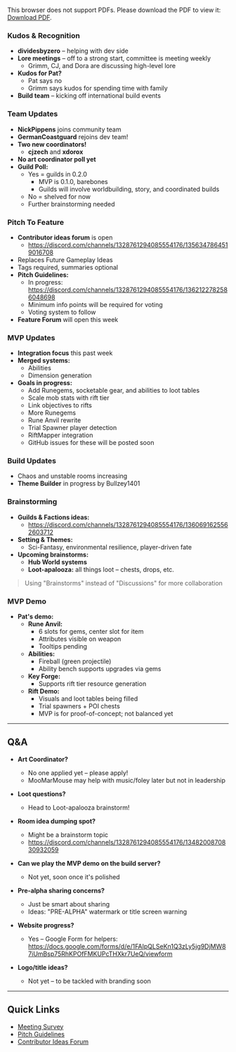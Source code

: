 <object data="../other-files/meeting-notes/Wanderers Weekly Update April 20.pdf" type="application/pdf" width="700px" height="700px">
    <embed src="../other-files/meeting-notes/Wanderers Weekly Update April 20.pdf">
        <p>This browser does not support PDFs. Please download the PDF to view it: <a href="../other-files/meeting-notes/Wanderers Weekly Update April 20.pdf">Download PDF</a>.</p>
    </embed>
</object>

### Kudos & Recognition

- **dividesbyzero** – helping with dev side  
- **Lore meetings** – off to a strong start, committee is meeting weekly  
  - Grimm, CJ, and Dora are discussing high-level lore  
- **Kudos for Pat?**  
  - Pat says no  
  - Grimm says kudos for spending time with family  
- **Build team** – kicking off international build events

### Team Updates

- **NickPippens** joins community team  
- **GermanCoastguard** rejoins dev team!  
- **Two new coordinators!**  
  - **cjzech** and **xdorox**  
- **No art coordinator poll yet**
- **Guild Poll:**
  - Yes = guilds in 0.2.0
    - MVP is 0.1.0, barebones
    - Guilds will involve worldbuilding, story, and coordinated builds
  - No = shelved for now
  - Further brainstorming needed

### Pitch To Feature

- **Contributor ideas forum** is open  
  - https://discord.com/channels/1328761294085554176/1356347864519016708  
- Replaces Future Gameplay Ideas
- Tags required, summaries optional
- **Pitch Guidelines:**  
  - In progress: https://discord.com/channels/1328761294085554176/1362122782586048698  
  - Minimum info points will be required for voting
  - Voting system to follow
- **Feature Forum** will open this week

### MVP Updates

- **Integration focus** this past week
- **Merged systems:**  
  - Abilities  
  - Dimension generation  
- **Goals in progress:**  
  - Add Runegems, socketable gear, and abilities to loot tables  
  - Scale mob stats with rift tier  
  - Link objectives to rifts  
  - More Runegems  
  - Rune Anvil rewrite  
  - Trial Spawner player detection  
  - RiftMapper integration  
  - GitHub issues for these will be posted soon

### Build Updates

- Chaos and unstable rooms increasing  
- **Theme Builder** in progress by Bullzey1401

### Brainstorming

- **Guilds & Factions ideas:**  
  - https://discord.com/channels/1328761294085554176/1360691625562603712  
- **Setting & Themes:**  
  - Sci-Fantasy, environmental resilience, player-driven fate  
- **Upcoming brainstorms:**
  - **Hub World systems**  
  - **Loot-apalooza:** all things loot – chests, drops, etc.  

> Using "Brainstorms" instead of "Discussions" for more collaboration

### MVP Demo

- **Pat's demo:**
  - **Rune Anvil:**  
    - 6 slots for gems, center slot for item  
    - Attributes visible on weapon  
    - Tooltips pending  
  - **Abilities:**
    - Fireball (green projectile)  
    - Ability bench supports upgrades via gems  
  - **Key Forge:**  
    - Supports rift tier resource generation  
  - **Rift Demo:**  
    - Visuals and loot tables being filled  
    - Trial spawners + POI chests  
    - MVP is for proof-of-concept; not balanced yet

---

## Q&A

- **Art Coordinator?**  
  - No one applied yet – please apply!  
  - MooMarMouse may help with music/foley later but not in leadership

- **Loot questions?**  
  - Head to Loot-apalooza brainstorm!

- **Room idea dumping spot?**  
  - Might be a brainstorm topic  
  - https://discord.com/channels/1328761294085554176/1348200870830932059

- **Can we play the MVP demo on the build server?**  
  - Not yet, soon once it's polished  

- **Pre-alpha sharing concerns?**  
  - Just be smart about sharing  
  - Ideas: "PRE-ALPHA" watermark or title screen warning

- **Website progress?**  
  - Yes – Google Form for helpers:  
    https://docs.google.com/forms/d/e/1FAIpQLSeKn1Q3zLy5jg9DjMW87iUmBsp75RhKPOfFMKUPcTHXkr7UeQ/viewform

- **Logo/title ideas?**  
  - Not yet – to be tackled with branding soon

---

## Quick Links

- [Meeting Survey](https://docs.google.com/forms/d/e/1FAIpQLSdbGwfPM7RFGoswOfL2fTZ1fLxZvT9EG3hNDQncVWhyNILRVw/viewform?usp=header)  
- [Pitch Guidelines](https://discord.com/channels/1328761294085554176/1362122782586048698)  
- [Contributor Ideas Forum](https://discord.com/channels/1328761294085554176/1356347864519016708)

